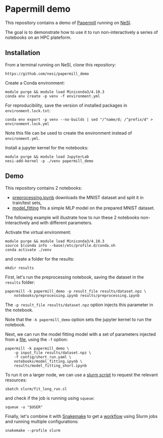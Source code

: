 # Papermill demo

This repository contains a demo of [Papermill](https://papermill.readthedocs.io) running on [NeSI](https://www.nesi.org.nz/).

The goal is to demonstrate how to use it to run non-interactively a series of notebooks on an HPC plateform.


## Installation

From a terminal running on NeSI, clone this repository:
```
https://github.com/nesi/papermill_demo
```

Create a Conda environment:
```
module purge && module load Miniconda3/4.10.3
conda env create -p venv -f environment.yml
```

For reproducibility, save the version of installed packages in `environment.lock.txt`:
```
conda env export -p venv --no-builds | sed "/^name/d; /^prefix/d" > environment.lock.yml
```
Note this file can be used to create the environment instead of `environment.yml`.

Install a jupyter kernel for the notebooks:
```
module purge && module load JupyterLab
nesi-add-kernel -p ./venv papermill_demo
```


## Demo

This repository contains 2 notebooks:

- [preprocessing.ipynb](notebooks/preprocessing.ipynb) downloads the MNIST dataset and split it in train/test sets,
- [model_fitting](notebooks/model_fitting.ipynb) fits a simple MLP model on the prepared MNIST dataset.

The following example will illustrate how to run these 2 notebooks non-interactively and with different parameters.

Activate the virtual environment:
```
module purge && module load Miniconda3/4.10.3
source $(conda info --base)/etc/profile.d/conda.sh
conda activate ./venv
```
and create a folder for the results:
```
mkdir results
```

First, let's run the preprocessing notebook, saving the dataset in the `results` folder:
```
papermill -k papermill_demo -p result_file results/dataset.npz \
    notebooks/preprocessing.ipynb results/preprocessing.ipynb
```
The `-p result_file results/dataset.npz` option injects this parameter in the notebook.

Note that the `-k papermill_demo` option sets the jupyter kernel to run the notebook.

Next, we can run the model fitting model with a set of parameters injected from a [file](config/short_run.yaml), using the `-f` option:
```
papermill -k papermill_demo \
    -p input_file results/dataset.npz \
    -f config/short_run.yaml \
    notebooks/model_fitting.ipynb \
    results/model_fitting_short.ipynb
```

To run it on a larger node, we can use a [slurm script](slurm/fit_long_run.sl) to request the relevant resources:
```
sbatch slurm/fit_long_run.sl
```
and check if the job is running using `squeue`:
```
squeue -u "$USER"
```

Finally, let's combine it with [Snakemake](https://snakemake.readthedocs.io) to get a [workflow](Snakefile) using Slurm jobs and running multiple configurations:
```
snakemake --profile slurm
```
